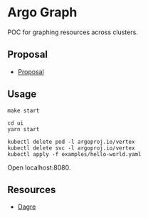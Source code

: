 # Argo Graph

POC for graphing resources across clusters.

## Proposal

* [Proposal](https://docs.google.com/document/d/15H09bsRvdyIAPSUjsnlmqzu-z3N9ZfLnYb-CEJ8uBaM/edit)

## Usage

```
make start
```

```
cd ui
yarn start
```

```
kubectl delete pod -l argoproj.io/vertex
kubectl delete svc -l argoproj.io/vertex
kubectl apply -f examples/hello-world.yaml
```

Open localhost:8080.


## Resources

* [Dagre](https://github.com/dagrejs/dagre/wiki)